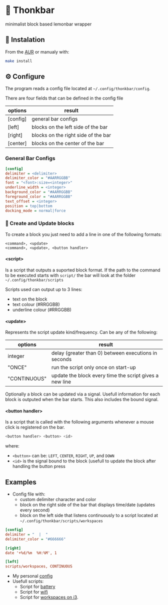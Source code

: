 # 🤔 Thonkbar

minimalist block based lemonbar wrapper
## :link: Instalation

From the [AUR](https://aur.archlinux.org/packages/thonkbar-git/) or manualy
with:

```bash
make install
```

## ⚙️ Configure

The program reads a config file located at `~/.config/thonkbar/config`.

There are four fields that can be defined in the config file

| options   | result                              |
| --------- | ----------------------------------- |
| [config]  | general bar configs                 |
| [left]    | blocks on the left side of the bar  |
| [right]   | blocks on the right side of the bar |
| [center]  | blocks on the center of the bar     |

### General Bar Configs

```ini
[config]
delimiter = <delimiter>
delimiter_color = "#AARRGGBB"
font = "<font>:size=<integer>"
underline_width = <integer>
background_color = "#AARRGGBB"
foreground_color = "#AARRGGBB"
text_offset = <integer>
position = top|bottom
docking_mode = normal|force
```

### 📡 Create and Update blocks

To create a block you just need to add a line in one of the following formats:

```
<command>, <update>
<command>, <update>, <button handler>
```

#### \<script\>

Is a script that outputs a suported block format. If the path to the command to
be executed starts with `script/` the bar will look at the folder
`~/.config/thonkbar/scripts`

Scripts used can output up to 3 lines:
 - text on the block
 - text colour (#RRGGBB)
 - underline colour (#RRGGBB)

#### \<update\>

Represents the script update kind/frequency. Can be any of the following:

| options      | result                                                  |
| ------------ | --------------------------------------------------------|
| integer      | delay (greater than 0) between executions in seconds    |
| "ONCE"       | run the script only once on start-up                    |
| "CONTINUOUS" | update the block every time the script gives a new line |

Optionally a block can be updated via a signal.
Usefull information for each block is outputed when the bar starts.
This also includes the bound signal.

#### \<button handler\>
Is a script that is called with the following arguments whenever a mouse click
is registered on the bar.

```bash
<button handler> <button> <id>
```

where:
 - `<button>` can be: `LEFT`, `CENTER`, `RIGHT`, `UP`, and `DOWN`
 - `<id>` is the signal bound to the block (usefull to update the block after
     handling the button press

## Examples

* Config file with:
  * custom delimiter character and color
  * block on the right side of the bar that displays time/date (updates every second)
  * block on the left side that listens continuously to a script located at `~/.config/thonkbar/scripts/workspaces`

```ini
[config]
delimiter = "  |  "
delimiter_color = "#666666"

[right]
date '+%d/%m  %H:%M', 1

[left]
scripts/workspaces, CONTINUOUS
 ```

* My personal [config](https://github.com/JoseFilipeFerreira/toolbelt/blob/master/powertools/thonkbar/config)
* Usefull scripts:
  * Script for [battery](https://github.com/JoseFilipeFerreira/toolbelt/blob/master/powertools/thonkbar/scripts/battery)
  * Script for [wifi](https://github.com/JoseFilipeFerreira/toolbelt/blob/master/powertools/thonkbar/scripts/wifi)
  * Script for [workspaces on i3](https://github.com/JoseFilipeFerreira/toolbelt/blob/master/powertools/thonkbar/scripts/workspaces).

